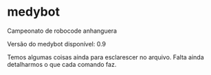 # medybot
Campeonato de robocode anhanguera


Versão do medybot disponível: 0.9

Temos algumas coisas ainda para esclarescer no arquivo.
Falta ainda detalharmos o que cada comando faz.
